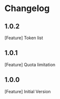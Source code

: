 # Changelog

## 1.0.2
[Feature] Token list

## 1.0.1
[Feature] Quota limitation

## 1.0.0
[Feature] Initial Version

